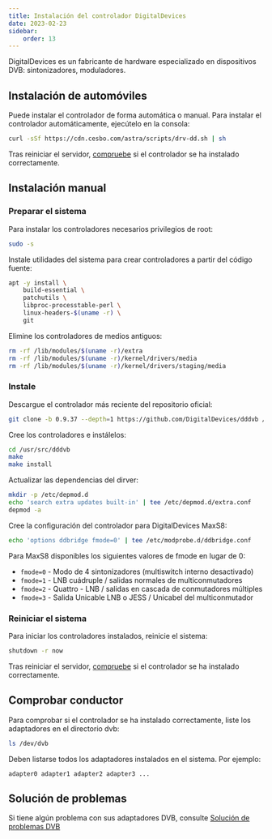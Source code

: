 ```yaml
---
title: Instalación del controlador DigitalDevices
date: 2023-02-23
sidebar:
    order: 13
---
```


DigitalDevices es un fabricante de hardware especializado en dispositivos DVB: sintonizadores, moduladores.

## Instalación de automóviles[](/es/misc/tools-and-utilities/dd-driver#auto-installation)

Puede instalar el controlador de forma automática o manual. Para instalar el controlador automáticamente, ejecútelo en la consola:

```sh
curl -sSf https://cdn.cesbo.com/astra/scripts/drv-dd.sh | sh
```

Tras reiniciar el servidor, [compruebe](/es/misc/tools-and-utilities/dd-driver#check-driver) si el controlador se ha instalado correctamente.

## Instalación manual[](/es/misc/tools-and-utilities/dd-driver#manual-installation)

### Preparar el sistema

Para instalar los controladores necesarios privilegios de root:

```sh
sudo -s
```

Instale utilidades del sistema para crear controladores a partir del código fuente:

```sh
apt -y install \
    build-essential \
    patchutils \
    libproc-processtable-perl \
    linux-headers-$(uname -r) \
    git
```

Elimine los controladores de medios antiguos:

```sh
rm -rf /lib/modules/$(uname -r)/extra
rm -rf /lib/modules/$(uname -r)/kernel/drivers/media
rm -rf /lib/modules/$(uname -r)/kernel/drivers/staging/media
```

### Instale

Descargue el controlador más reciente del repositorio oficial:

```sh
git clone -b 0.9.37 --depth=1 https://github.com/DigitalDevices/dddvb /usr/src/dddvb
```

Cree los controladores e instálelos:

```sh
cd /usr/src/dddvb
make
make install
```

Actualizar las dependencias del dirver:

```sh
mkdir -p /etc/depmod.d
echo 'search extra updates built-in' | tee /etc/depmod.d/extra.conf
depmod -a
```

Cree la configuración del controlador para DigitalDevices MaxS8:

```sh
echo 'options ddbridge fmode=0' | tee /etc/modprobe.d/ddbridge.conf
```

Para MaxS8 disponibles los siguientes valores de fmode en lugar de 0:

- `fmode=0` - Modo de 4 sintonizadores (multiswitch interno desactivado)
- `fmode=1` - LNB cuádruple / salidas normales de multiconmutadores
- `fmode=2` - Quattro - LNB / salidas en cascada de conmutadores múltiples
- `fmode=3` - Salida Unicable LNB o JESS / Unicabel del multiconmutador

### Reiniciar el sistema

Para iniciar los controladores instalados, reinicie el sistema:

```sh
shutdown -r now
```

Tras reiniciar el servidor, [compruebe](/es/misc/tools-and-utilities/dd-driver#check-driver) si el controlador se ha instalado correctamente.

## Comprobar conductor[](/es/misc/tools-and-utilities/dd-driver#check-driver)

Para comprobar si el controlador se ha instalado correctamente, liste los adaptadores en el directorio dvb:

```sh
ls /dev/dvb
```

Deben listarse todos los adaptadores instalados en el sistema. Por ejemplo:

```
adapter0 adapter1 adapter2 adapter3 ...
```

## Solución de problemas[](/es/misc/tools-and-utilities/dd-driver#troubleshooting)

Si tiene algún problema con sus adaptadores DVB, consulte [Solución de problemas DVB](/es/misc/troubleshooting/receiving)
